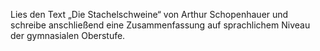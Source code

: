 Lies den Text „Die Stachelschweine“ von Arthur Schopenhauer und schreibe anschließend 
eine Zusammenfassung auf sprachlichem Niveau der gymnasialen Oberstufe. 